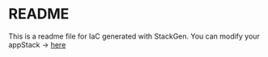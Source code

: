 # README
This is a readme file for IaC generated with StackGen.
You can modify your appStack -> [here](http://main.dev.stackgen.com/appstacks/01d0ae37-3685-4099-8c32-5bd55f549bf9)
